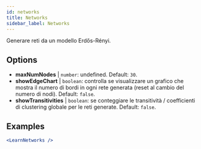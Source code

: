 ```yaml
---
id: networks
title: Networks
sidebar_label: Networks
---
```


Generare reti da un modello Erdős-Rényi.

## Options

* __maxNumNodes__ | `number`: undefined. Default: `30`.
* __showEdgeChart__ | `boolean`: controlla se visualizzare un grafico che mostra il numero di bordi in ogni rete generata (reset al cambio del numero di nodi). Default: `false`.
* __showTransitivities__ | `boolean`: se conteggiare le transitività / coefficienti di clustering globale per le reti generate. Default: `false`.


## Examples

```jsx live
<LearnNetworks />
```

